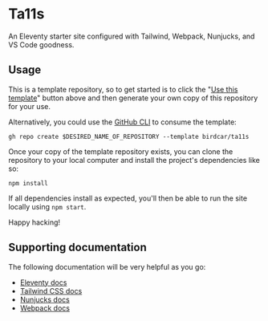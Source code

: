 # Ta11s

An Eleventy starter site configured with Tailwind, Webpack, Nunjucks, and VS Code goodness.

## Usage

This is a template repository, so to get started is to click the "[Use this template](https://github.com/birdcar/ta11s/generate)" button above and then generate your own copy of this repository for your use.

Alternatively, you could use the [GitHub CLI](https://cli.github.com/) to consume the template:

```shell
gh repo create $DESIRED_NAME_OF_REPOSITORY --template birdcar/ta11s
```

Once your copy of the template repository exists, you can clone the repository to your local computer and install the project's dependencies like so:

```shell
npm install
```

If all dependencies install as expected, you'll then be able to run the site locally using `npm start`.

Happy hacking!

## Supporting documentation

The following documentation will be very helpful as you go:

- [Eleventy docs](https://www.11ty.dev/docs/)
- [Tailwind CSS docs](https://tailwindcss.com/docs)
- [Nunjucks docs](https://mozilla.github.io/nunjucks/)
- [Webpack docs](https://webpack.js.org/concepts/)